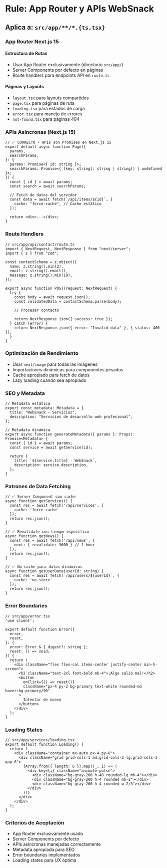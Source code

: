 # Rule: App Router y APIs WebSnack

## **Aplica a**: `src/app/**/*.{ts,tsx}`

### **App Router Next.js 15**

#### **Estructura de Rutas**
- Usar App Router exclusivamente (directorio `src/app/`)
- Server Components por defecto en páginas
- Route handlers para endpoints API en `route.ts`

#### **Páginas y Layouts**
- `layout.tsx` para layouts compartidos
- `page.tsx` para páginas de ruta
- `loading.tsx` para estados de carga
- `error.tsx` para manejo de errores
- `not-found.tsx` para páginas 404

### **APIs Asíncronas (Next.js 15)**

```tsx
// ✅ CORRECTO - APIs son Promises en Next.js 15
export default async function Page({
  params,
  searchParams,
}: {
  params: Promise<{ id: string }>;
  searchParams: Promise<{ [key: string]: string | string[] | undefined }>;
}) {
  const { id } = await params;
  const search = await searchParams;

  // Fetch de datos del servidor
  const data = await fetch(`/api/items/${id}`, {
    cache: "force-cache", // Cache estático
  });

  return <div>...</div>;
}
```

### **Route Handlers**

```tsx
// src/app/api/contact/route.ts
import { NextRequest, NextResponse } from "next/server";
import { z } from "zod";

const contactSchema = z.object({
  name: z.string().min(2),
  email: z.string().email(),
  message: z.string().min(10),
});

export async function POST(request: NextRequest) {
  try {
    const body = await request.json();
    const validatedData = contactSchema.parse(body);

    // Procesar contacto

    return NextResponse.json({ success: true });
  } catch (error) {
    return NextResponse.json({ error: "Invalid data" }, { status: 400 });
  }
}
```

### **Optimización de Rendimiento**
- Usar `next/image` para todas las imágenes
- Importaciones dinámicas para componentes pesados
- Caché apropiado para fetch de datos
- Lazy loading cuando sea apropiado

### **SEO y Metadata**

```tsx
// Metadata estática
export const metadata: Metadata = {
  title: "WebSnack - Servicios",
  description: "Servicios de desarrollo web profesional",
};

// Metadata dinámica
export async function generateMetadata({ params }: Props): Promise<Metadata> {
  const { id } = await params;
  const service = await getService(id);

  return {
    title: `${service.title} - WebSnack`,
    description: service.description,
  };
}
```

### **Patrones de Data Fetching**

```tsx
// ✅ Server Component con cache
async function getServices() {
  const res = await fetch('/api/services', {
    cache: 'force-cache'
  });
  return res.json();
}

// ✅ Revalidate con tiempo específico
async function getNews() {
  const res = await fetch('/api/news', {
    next: { revalidate: 3600 } // 1 hour
  });
  return res.json();
}

// ✅ No cache para datos dinámicos
async function getUserData(userId: string) {
  const res = await fetch(`/api/users/${userId}`, {
    cache: 'no-store'
  });
  return res.json();
}
```

### **Error Boundaries**

```tsx
// src/app/error.tsx
'use client';

export default function Error({
  error,
  reset,
}: {
  error: Error & { digest?: string };
  reset: () => void;
}) {
  return (
    <div className="flex flex-col items-center justify-center min-h-screen">
      <h2 className="text-2xl font-bold mb-4">¡Algo salió mal!</h2>
      <button
        onClick={() => reset()}
        className="px-4 py-2 bg-primary text-white rounded-md hover:bg-primary/90"
      >
        Intentar de nuevo
      </button>
    </div>
  );
}
```

### **Loading States**

```tsx
// src/app/services/loading.tsx
export default function Loading() {
  return (
    <div className="container mx-auto px-4 py-8">
      <div className="grid grid-cols-1 md:grid-cols-2 lg:grid-cols-3 gap-6">
        {Array.from({ length: 6 }).map((_, i) => (
          <div key={i} className="animate-pulse">
            <div className="bg-gray-200 h-48 rounded-lg mb-4"></div>
            <div className="bg-gray-200 h-4 rounded mb-2"></div>
            <div className="bg-gray-200 h-4 rounded w-2/3"></div>
          </div>
        ))}
      </div>
    </div>
  );
}
```

### **Criterios de Aceptación**
- App Router exclusivamente usado
- Server Components por defecto
- APIs asíncronas manejadas correctamente
- Metadata apropiada para SEO
- Error boundaries implementados
- Loading states para UX óptima